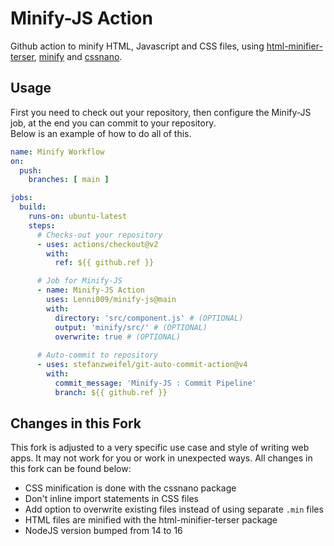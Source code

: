 # Minify-JS Action

Github action to minify HTML, Javascript and CSS files, using [html-minifier-terser](https://www.npmjs.com/package/html-minifier-terser), [minify](https://www.npmjs.com/package/minify) and [cssnano](https://www.npmjs.com/package/cssnano).

## Usage
First you need to check out your repository, then configure the Minify-JS job, at the end you can commit to your repository.  
Below is an example of how to do all of this.

```yaml
name: Minify Workflow
on:
  push:
    branches: [ main ]

jobs:
  build:
    runs-on: ubuntu-latest
    steps:
      # Checks-out your repository
      - uses: actions/checkout@v2
        with:
          ref: ${{ github.ref }}

      # Job for Minify-JS
      - name: Minify-JS Action
        uses: Lenni009/minify-js@main
        with:
          directory: 'src/component.js' # (OPTIONAL)
          output: 'minify/src/' # (OPTIONAL)
          overwrite: true # (OPTIONAL)
          
      # Auto-commit to repository
      - uses: stefanzweifel/git-auto-commit-action@v4
        with:
          commit_message: 'Minify-JS : Commit Pipeline'
          branch: ${{ github.ref }}
```

## Changes in this Fork
This fork is adjusted to a very specific use case and style of writing web apps. It may not work for you or work in unexpected ways. All changes in this fork can be found below:
* CSS minification is done with the cssnano package
* Don't inline import statements in CSS files
* Add option to overwrite existing files instead of using separate `.min` files
* HTML files are minified with the html-minifier-terser package
* NodeJS version bumped from 14 to 16
